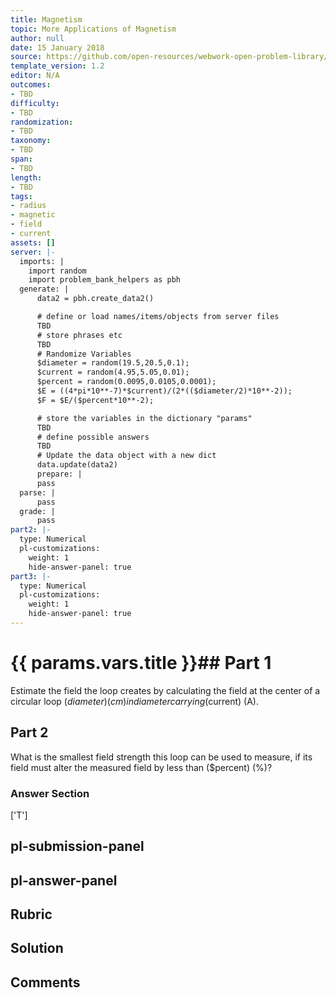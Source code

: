 ```yaml
---
title: Magnetism
topic: More Applications of Magnetism
author: null
date: 15 January 2018
source: https://github.com/open-resources/webwork-open-problem-library/tree/master/Contrib/BrockPhysics/College_Physics_Urone/22.Magnetism/22-11.More_Applications_of_Magnetism/NU_U17_22_11_010.pg
template_version: 1.2
editor: N/A
outcomes:
- TBD
difficulty:
- TBD
randomization:
- TBD
taxonomy:
- TBD
span:
- TBD
length:
- TBD
tags:
- radius
- magnetic
- field
- current
assets: []
server: |-
  imports: |
    import random
    import problem_bank_helpers as pbh
  generate: |
      data2 = pbh.create_data2()

      # define or load names/items/objects from server files
      TBD
      # store phrases etc
      TBD
      # Randomize Variables
      $diameter = random(19.5,20.5,0.1);
      $current = random(4.95,5.05,0.01);
      $percent = random(0.0095,0.0105,0.0001);
      $E = ((4*pi*10**-7)*$current)/(2*(($diameter/2)*10**-2));
      $F = $E/($percent*10**-2);

      # store the variables in the dictionary "params"
      TBD
      # define possible answers
      TBD
      # Update the data object with a new dict
      data.update(data2)
      prepare: |
      pass
  parse: |
      pass
  grade: |
      pass
part2: |-
  type: Numerical
  pl-customizations:
    weight: 1
    hide-answer-panel: true
part3: |-
  type: Numerical
  pl-customizations:
    weight: 1
    hide-answer-panel: true
---
```


# {{ params.vars.title }}## Part 1 
Estimate the field the loop creates by calculating the field at the center of a circular loop ($diameter) (cm) in diameter carrying ($current) (A). 
## Part 2 
What is the smallest field strength this loop can be used to measure, if its field must alter the measured field by less than ($percent) (%)? 


### Answer Section 
['T']

## pl-submission-panel 


## pl-answer-panel 


## Rubric 


## Solution 


## Comments 


